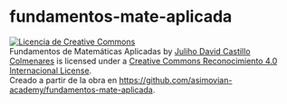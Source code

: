 # fundamentos-mate-aplicada

<a rel="license" href="http://creativecommons.org/licenses/by/4.0/"><img alt="Licencia de Creative Commons" style="border-width:0" src="https://i.creativecommons.org/l/by/4.0/88x31.png" /></a><br /><span xmlns:dct="http://purl.org/dc/terms/" property="dct:title">Fundamentos de Matemáticas Aplicadas</span> by <a xmlns:cc="http://creativecommons.org/ns#" href="www.asimovian.academy" property="cc:attributionName" rel="cc:attributionURL">Juliho David Castillo Colmenares</a> is licensed under a <a rel="license" href="http://creativecommons.org/licenses/by/4.0/">Creative Commons Reconocimiento 4.0 Internacional License</a>.<br />Creado a partir de la obra en <a xmlns:dct="http://purl.org/dc/terms/" href="https://github.com/asimovian-academy/fundamentos-mate-aplicada" rel="dct:source">https://github.com/asimovian-academy/fundamentos-mate-aplicada</a>.
